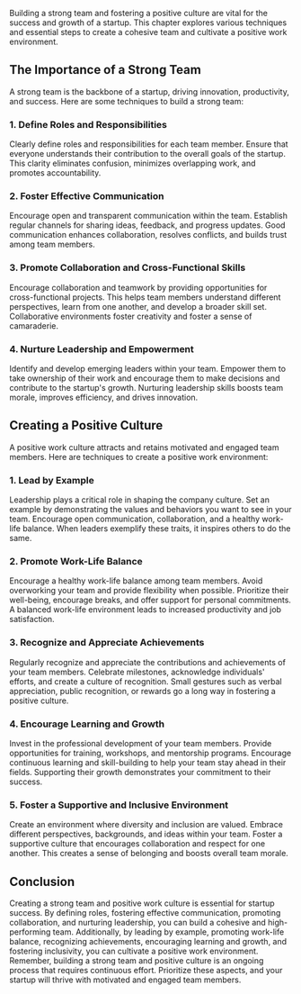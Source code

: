 
Building a strong team and fostering a positive culture are vital for the success and growth of a startup. This chapter explores various techniques and essential steps to create a cohesive team and cultivate a positive work environment.

The Importance of a Strong Team
-------------------------------

A strong team is the backbone of a startup, driving innovation, productivity, and success. Here are some techniques to build a strong team:

### 1. Define Roles and Responsibilities

Clearly define roles and responsibilities for each team member. Ensure that everyone understands their contribution to the overall goals of the startup. This clarity eliminates confusion, minimizes overlapping work, and promotes accountability.

### 2. Foster Effective Communication

Encourage open and transparent communication within the team. Establish regular channels for sharing ideas, feedback, and progress updates. Good communication enhances collaboration, resolves conflicts, and builds trust among team members.

### 3. Promote Collaboration and Cross-Functional Skills

Encourage collaboration and teamwork by providing opportunities for cross-functional projects. This helps team members understand different perspectives, learn from one another, and develop a broader skill set. Collaborative environments foster creativity and foster a sense of camaraderie.

### 4. Nurture Leadership and Empowerment

Identify and develop emerging leaders within your team. Empower them to take ownership of their work and encourage them to make decisions and contribute to the startup's growth. Nurturing leadership skills boosts team morale, improves efficiency, and drives innovation.

Creating a Positive Culture
---------------------------

A positive work culture attracts and retains motivated and engaged team members. Here are techniques to create a positive work environment:

### 1. Lead by Example

Leadership plays a critical role in shaping the company culture. Set an example by demonstrating the values and behaviors you want to see in your team. Encourage open communication, collaboration, and a healthy work-life balance. When leaders exemplify these traits, it inspires others to do the same.

### 2. Promote Work-Life Balance

Encourage a healthy work-life balance among team members. Avoid overworking your team and provide flexibility when possible. Prioritize their well-being, encourage breaks, and offer support for personal commitments. A balanced work-life environment leads to increased productivity and job satisfaction.

### 3. Recognize and Appreciate Achievements

Regularly recognize and appreciate the contributions and achievements of your team members. Celebrate milestones, acknowledge individuals' efforts, and create a culture of recognition. Small gestures such as verbal appreciation, public recognition, or rewards go a long way in fostering a positive culture.

### 4. Encourage Learning and Growth

Invest in the professional development of your team members. Provide opportunities for training, workshops, and mentorship programs. Encourage continuous learning and skill-building to help your team stay ahead in their fields. Supporting their growth demonstrates your commitment to their success.

### 5. Foster a Supportive and Inclusive Environment

Create an environment where diversity and inclusion are valued. Embrace different perspectives, backgrounds, and ideas within your team. Foster a supportive culture that encourages collaboration and respect for one another. This creates a sense of belonging and boosts overall team morale.

Conclusion
----------

Creating a strong team and positive work culture is essential for startup success. By defining roles, fostering effective communication, promoting collaboration, and nurturing leadership, you can build a cohesive and high-performing team. Additionally, by leading by example, promoting work-life balance, recognizing achievements, encouraging learning and growth, and fostering inclusivity, you can cultivate a positive work environment. Remember, building a strong team and positive culture is an ongoing process that requires continuous effort. Prioritize these aspects, and your startup will thrive with motivated and engaged team members.
